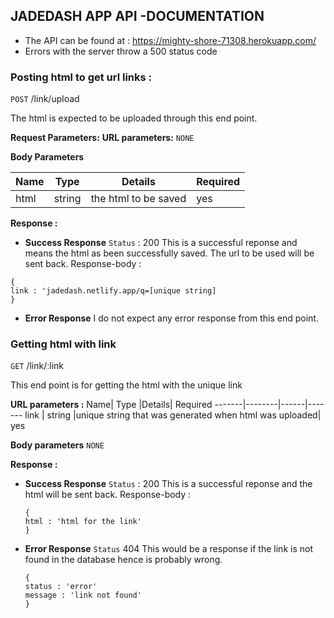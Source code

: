 ## JADEDASH APP API -DOCUMENTATION

- The API can be found at : https://mighty-shore-71308.herokuapp.com/
- Errors with the server throw a 500 status code 



### **Posting html to get url links :**
`POST` /link/upload 

The html is expected to be uploaded through this end point.

**Request Parameters:**
**URL parameters:**
`NONE`

**Body Parameters**

Name|   Type    |Details| Required
-------|--------|------|-------
html | string |the html to be saved | yes

**Response :**
* **Success Response**
`Status` : 200
This is a successful reponse and means the html as been successfully saved.
The url to be used will be sent back.
Response-body :
```
{
link : 'jadedash.netlify.app/q=[unique string]
}
```
* **Error Response**
I do not expect any error response from this end point.

### **Getting html with link**
`GET` /link/:link

This end point is for getting the html with the unique link

**URL parameters :**
Name|   Type    |Details| Required
-------|--------|------|-------
link | string |unique string that was generated when html was uploaded| yes

**Body parameters** 
`NONE`

**Response :**
- **Success Response**
`Status` : 200
This is a successful reponse and the html will be sent back.
Response-body :
	```
	{
	html : 'html for the link'
	}
	```

- **Error Response** 
	`Status` 404
	This would be a response if the link is not found in the database hence is probably wrong.
	```
	{
	status : 'error'
	message : 'link not found'
	}

	```
	